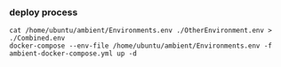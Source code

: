 ### deploy process

```shell
cat /home/ubuntu/ambient/Environments.env ./OtherEnvironment.env > ./Combined.env
docker-compose --env-file /home/ubuntu/ambient/Environments.env -f ambient-docker-compose.yml up -d
```
